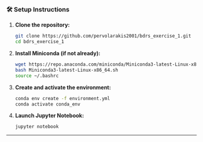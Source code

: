 
### 🛠️ Setup Instructions

1. **Clone the repository:**

    ```bash
    git clone https://github.com/pervolarakis2001/bdrs_exercise_1.git
    cd bdrs_exercise_1
    ```

2. **Install Miniconda (if not already):**

    ```bash
    wget https://repo.anaconda.com/miniconda/Miniconda3-latest-Linux-x86_64.sh
    bash Miniconda3-latest-Linux-x86_64.sh
    source ~/.bashrc
    ```

3. **Create and activate the environment:**

    ```bash
    conda env create -f environment.yml
    conda activate conda_env
    ```

4. **Launch Jupyter Notebook:**

    ```bash
    jupyter notebook
    ```

---